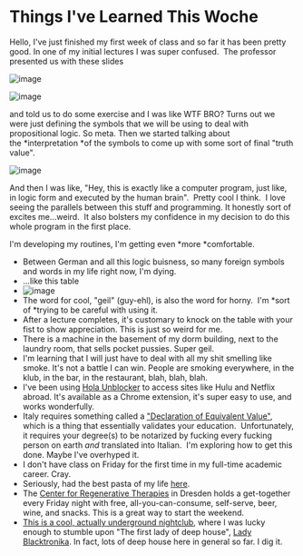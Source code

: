 <!--
slug: things-ive-learned-this-woche
date: Mon Oct 21 2013 05:19:00 GMT-0700 (Pacific Daylight Time)
tags: lady blacktronika, geil, hola unblocker, interpretation, propositional logic, declaration of equivalent value, crtd, pasta
title: Things I've Learned This Woche
id: 64674203145
link: http://blog.mhgbrown.is/post/64674203145/things-ive-learned-this-woche
raw: {"type":"text","blog_name":"mhgbrown-writing","blog":{"name":"mhgbrown-writing","title":"","description":"","url":"http://blog.mhgbrown.is/","uuid":"t:ePEJSJNMnTiNT1c2s-GWmw","updated":1455741575},"id":64674203145,"post_url":"http://blog.mhgbrown.is/post/64674203145/things-ive-learned-this-woche","slug":"things-ive-learned-this-woche","date":"2013-10-21 12:19:00 GMT","timestamp":1382357940,"state":"published","format":"html","reblog_key":"INZ5i0UW","tags":["lady blacktronika","geil","hola unblocker","interpretation","propositional logic","declaration of equivalent value","crtd","pasta"],"short_url":"https://tmblr.co/ZYX4lqyEuWO9","summary":"Things I've Learned This Woche","is_blocks_post_format":false,"recommended_source":null,"recommended_color":null,"note_count":2,"title":"Things I've Learned This Woche","body":"<p>Hello, I&rsquo;ve just finished my first week of class and so far it has been pretty good. In one of my initial lectures I was super confused.  The professor presented us with these slides</p>\n<p><img alt=\"image\" src=\"https://66.media.tumblr.com/02edd77cbe046dbd2a8f0960f77b505f/tumblr_inline_mv0psjv5VQ1rctsd6.png\"/></p>\n<p><img alt=\"image\" src=\"https://66.media.tumblr.com/9ca4ade2da93880716e341deac0d838a/tumblr_inline_mv0pssdxtY1rctsd6.png\"/></p>\n\n<p>and told us to do some exercise and I was like WTF BRO? Turns out we were just defining the symbols that we will be using to deal with propositional logic. So meta. Then we started talking about the <em>interpretation </em>of the symbols to come up with some sort of final &ldquo;truth value&rdquo;.  </p>\n<p><img alt=\"image\" src=\"https://66.media.tumblr.com/b50d09f413366eb25645c64e099f47aa/tumblr_inline_mv0py7ynZ71rctsd6.png\"/></p>\n<p>And then I was like, &ldquo;Hey, this is exactly like a computer program, just like, in logic form and executed by the human brain&rdquo;.  Pretty cool I think.  I love seeing the parallels between this stuff and programming. It honestly sort of excites me&hellip;weird.  It also bolsters my confidence in my decision to do this whole program in the first place. </p>\n<p>I&rsquo;m developing my routines, I&rsquo;m getting even <em>more </em>comfortable.</p>\n<ul><li>Between German and all this logic buisness, so many foreign symbols and words in my life right now, I&rsquo;m dying.</li>\n<li>&hellip;like this table</li>\n<li><img alt=\"image\" src=\"https://66.media.tumblr.com/d22df7ef9ba346469c5f2dd019be1f30/tumblr_inline_mv0pnf07481rctsd6.png\"/></li>\n<li>The word for cool, &ldquo;geil&rdquo; (guy-ehl), is also the word for horny.  I'm <em>sort of </em>trying to be careful with using it.</li>\n<li>After a lecture completes, it&rsquo;s customary to knock on the table with your fist to show appreciation. This is just so weird for me.</li>\n<li>There is a machine in the basement of my dorm building, next to the laundry room, that sells pocket pussies. Super geil.</li>\n<li>I&rsquo;m learning that I will just have to deal with all my shit smelling like smoke. It&rsquo;s not a battle I can win. People are smoking everywhere, in the klub, in the bar, in the restaurant, blah, blah, blah.  </li>\n<li>I&rsquo;ve been using <a href=\"https://hola.org/\">Hola Unblocker</a> to access sites like Hulu and Netflix abroad. It&rsquo;s available as a Chrome extension, it&rsquo;s super easy to use, and works wonderfully.</li>\n<li>Italy requires something called a <a href=\"http://www.study-in-italy.it/studying/info-07.html\">&ldquo;Declaration of Equivalent Value&rdquo;</a>, which is a thing that essentially validates your education.  Unfortunately, it requires your degree(s) to be notarized by fucking every fucking person on earth <em>and </em>translated into Italian.  I&rsquo;m exploring how to get this done. Maybe I&rsquo;ve overhyped it.</li>\n<li>I don&rsquo;t have class on Friday for the first time in my full-time academic career. Cray.</li>\n<li>Seriously, had the best pasta of my life <a href=\"https://www.google.com/maps/preview#!data=!1m4!1m3!1d3033!2d13.7541004!3d51.0662245!4m29!2m11!1m10!1s0x0%3A0x299e6f5ab7abedd7!3m8!1m3!1d26081603!2d-95.677068!3d37.0625!3m2!1i1024!2i768!4f13.1!5m16!2m15!1m14!1s0x872ba2800ed6ddab%3A0x9cbf3c818ebdaff9!2sSapori+d%60Italia!3m8!1m3!1d26081603!2d-95.677068!3d37.0625!3m2!1i1024!2i768!4f13.1!4m2!3d33.594766!4d-111.713434\">here</a>. </li>\n<li>The <a href=\"http://www.crt-dresden.de/\">Center for Regenerative Therapies</a> in Dresden holds a get-together every Friday night with free, all-you-can-consume, self-serve, beer, wine, and snacks. This is a great way to start the weekend.</li>\n<li><a href=\"http://www.sabotage-dresden.de/\">This is a cool, actually underground nightclub</a>, where I was lucky enough to stumble upon &ldquo;The first lady of deep house&rdquo;, <a href=\"https://soundcloud.com/msladyblacktronika\">Lady Blacktronika</a>. In fact, lots of deep house here in general so far. I dig it.</li>\n</ul>","reblog":{"comment":"<p><p>Hello, I’ve just finished my first week of class and so far it has been pretty good. In one of my initial lectures I was super confused.  The professor presented us with these slides</p>\n<p><img alt=\"image\" src=\"https://66.media.tumblr.com/02edd77cbe046dbd2a8f0960f77b505f/tumblr_inline_mv0psjv5VQ1rctsd6.png\"></p>\n<p><img alt=\"image\" src=\"https://66.media.tumblr.com/9ca4ade2da93880716e341deac0d838a/tumblr_inline_mv0pssdxtY1rctsd6.png\"></p>\n\n<p>and told us to do some exercise and I was like WTF BRO? Turns out we were just defining the symbols that we will be using to deal with propositional logic. So meta. Then we started talking about the <em>interpretation </em>of the symbols to come up with some sort of final “truth value”.  </p>\n<p><img alt=\"image\" src=\"https://66.media.tumblr.com/b50d09f413366eb25645c64e099f47aa/tumblr_inline_mv0py7ynZ71rctsd6.png\"></p>\n<p>And then I was like, “Hey, this is exactly like a computer program, just like, in logic form and executed by the human brain”.  Pretty cool I think.  I love seeing the parallels between this stuff and programming. It honestly sort of excites me…weird.  It also bolsters my confidence in my decision to do this whole program in the first place. </p>\n<p>I’m developing my routines, I’m getting even <em>more </em>comfortable.</p>\n<ul><li>Between German and all this logic buisness, so many foreign symbols and words in my life right now, I’m dying.</li>\n<li>…like this table</li>\n<li><img alt=\"image\" src=\"https://66.media.tumblr.com/d22df7ef9ba346469c5f2dd019be1f30/tumblr_inline_mv0pnf07481rctsd6.png\"></li>\n<li>The word for cool, “geil” (guy-ehl), is also the word for horny.  I'm <em>sort of </em>trying to be careful with using it.</li>\n<li>After a lecture completes, it’s customary to knock on the table with your fist to show appreciation. This is just so weird for me.</li>\n<li>There is a machine in the basement of my dorm building, next to the laundry room, that sells pocket pussies. Super geil.</li>\n<li>I’m learning that I will just have to deal with all my shit smelling like smoke. It’s not a battle I can win. People are smoking everywhere, in the klub, in the bar, in the restaurant, blah, blah, blah.  </li>\n<li>I’ve been using <a href=\"https://hola.org/\">Hola Unblocker</a> to access sites like Hulu and Netflix abroad. It’s available as a Chrome extension, it’s super easy to use, and works wonderfully.</li>\n<li>Italy requires something called a <a href=\"http://www.study-in-italy.it/studying/info-07.html\">“Declaration of Equivalent Value”</a>, which is a thing that essentially validates your education.  Unfortunately, it requires your degree(s) to be notarized by fucking every fucking person on earth <em>and </em>translated into Italian.  I’m exploring how to get this done. Maybe I’ve overhyped it.</li>\n<li>I don’t have class on Friday for the first time in my full-time academic career. Cray.</li>\n<li>Seriously, had the best pasta of my life <a href=\"https://www.google.com/maps/preview#!data=!1m4!1m3!1d3033!2d13.7541004!3d51.0662245!4m29!2m11!1m10!1s0x0%3A0x299e6f5ab7abedd7!3m8!1m3!1d26081603!2d-95.677068!3d37.0625!3m2!1i1024!2i768!4f13.1!5m16!2m15!1m14!1s0x872ba2800ed6ddab%3A0x9cbf3c818ebdaff9!2sSapori+d%60Italia!3m8!1m3!1d26081603!2d-95.677068!3d37.0625!3m2!1i1024!2i768!4f13.1!4m2!3d33.594766!4d-111.713434\">here</a>. </li>\n<li>The <a href=\"http://www.crt-dresden.de/\">Center for Regenerative Therapies</a> in Dresden holds a get-together every Friday night with free, all-you-can-consume, self-serve, beer, wine, and snacks. This is a great way to start the weekend.</li>\n<li><a href=\"http://www.sabotage-dresden.de/\">This is a cool, actually underground nightclub</a>, where I was lucky enough to stumble upon “The first lady of deep house”, <a href=\"https://soundcloud.com/msladyblacktronika\">Lady Blacktronika</a>. In fact, lots of deep house here in general so far. I dig it.</li>\n</ul></p>","tree_html":""},"trail":[{"blog":{"name":"mhgbrown-writing","active":true,"theme":{"header_full_width":2448,"header_full_height":3264,"header_focus_width":2048,"header_focus_height":1152,"avatar_shape":"circle","background_color":"#FAFAFA","body_font":"Helvetica Neue","header_bounds":"997,2351,2266,96","header_image":"https://static.tumblr.com/4b23ec7fb988076e81306480748de0b1/aqgwfuh/OUkncja1l/tumblr_static_5q6zyxvvxkco0k440g4kokosg.jpg","header_image_focused":"https://static.tumblr.com/4b23ec7fb988076e81306480748de0b1/aqgwfuh/SPuncja1u/tumblr_static_tumblr_static_5q6zyxvvxkco0k440g4kokosg_focused_v3.jpg","header_image_scaled":"https://static.tumblr.com/4b23ec7fb988076e81306480748de0b1/aqgwfuh/OUkncja1l/tumblr_static_5q6zyxvvxkco0k440g4kokosg_2048_v2.jpg","header_stretch":true,"link_color":"#529ECC","show_avatar":true,"show_description":true,"show_header_image":true,"show_title":true,"title_color":"#444444","title_font":"Gibson","title_font_weight":"bold"},"share_likes":false,"share_following":false,"can_be_followed":true},"post":{"id":"64674203145"},"content_raw":"<p><p>Hello, I’ve just finished my first week of class and so far it has been pretty good. In one of my initial lectures I was super confused.  The professor presented us with these slides</p>\n<p><img alt=\"image\" src=\"https://66.media.tumblr.com/02edd77cbe046dbd2a8f0960f77b505f/tumblr_inline_mv0psjv5VQ1rctsd6.png\"></p>\n<p><img alt=\"image\" src=\"https://66.media.tumblr.com/9ca4ade2da93880716e341deac0d838a/tumblr_inline_mv0pssdxtY1rctsd6.png\"></p>\n\n<p>and told us to do some exercise and I was like WTF BRO? Turns out we were just defining the symbols that we will be using to deal with propositional logic. So meta. Then we started talking about the <em>interpretation </em>of the symbols to come up with some sort of final “truth value”.  </p>\n<p><img alt=\"image\" src=\"https://66.media.tumblr.com/b50d09f413366eb25645c64e099f47aa/tumblr_inline_mv0py7ynZ71rctsd6.png\"></p>\n<p>And then I was like, “Hey, this is exactly like a computer program, just like, in logic form and executed by the human brain”.  Pretty cool I think.  I love seeing the parallels between this stuff and programming. It honestly sort of excites me…weird.  It also bolsters my confidence in my decision to do this whole program in the first place. </p>\n<p>I’m developing my routines, I’m getting even <em>more </em>comfortable.</p>\n<ul><li>Between German and all this logic buisness, so many foreign symbols and words in my life right now, I’m dying.</li>\n<li>…like this table</li>\n<li><img alt=\"image\" src=\"https://66.media.tumblr.com/d22df7ef9ba346469c5f2dd019be1f30/tumblr_inline_mv0pnf07481rctsd6.png\"></li>\n<li>The word for cool, “geil” (guy-ehl), is also the word for horny.  I'm <em>sort of </em>trying to be careful with using it.</li>\n<li>After a lecture completes, it’s customary to knock on the table with your fist to show appreciation. This is just so weird for me.</li>\n<li>There is a machine in the basement of my dorm building, next to the laundry room, that sells pocket pussies. Super geil.</li>\n<li>I’m learning that I will just have to deal with all my shit smelling like smoke. It’s not a battle I can win. People are smoking everywhere, in the klub, in the bar, in the restaurant, blah, blah, blah.  </li>\n<li>I’ve been using <a href=\"https://hola.org/\">Hola Unblocker</a> to access sites like Hulu and Netflix abroad. It’s available as a Chrome extension, it’s super easy to use, and works wonderfully.</li>\n<li>Italy requires something called a <a href=\"http://www.study-in-italy.it/studying/info-07.html\">“Declaration of Equivalent Value”</a>, which is a thing that essentially validates your education.  Unfortunately, it requires your degree(s) to be notarized by fucking every fucking person on earth <em>and </em>translated into Italian.  I’m exploring how to get this done. Maybe I’ve overhyped it.</li>\n<li>I don’t have class on Friday for the first time in my full-time academic career. Cray.</li>\n<li>Seriously, had the best pasta of my life <a href=\"https://www.google.com/maps/preview#!data=!1m4!1m3!1d3033!2d13.7541004!3d51.0662245!4m29!2m11!1m10!1s0x0%3A0x299e6f5ab7abedd7!3m8!1m3!1d26081603!2d-95.677068!3d37.0625!3m2!1i1024!2i768!4f13.1!5m16!2m15!1m14!1s0x872ba2800ed6ddab%3A0x9cbf3c818ebdaff9!2sSapori+d%60Italia!3m8!1m3!1d26081603!2d-95.677068!3d37.0625!3m2!1i1024!2i768!4f13.1!4m2!3d33.594766!4d-111.713434\">here</a>. </li>\n<li>The <a href=\"http://www.crt-dresden.de/\">Center for Regenerative Therapies</a> in Dresden holds a get-together every Friday night with free, all-you-can-consume, self-serve, beer, wine, and snacks. This is a great way to start the weekend.</li>\n<li><a href=\"http://www.sabotage-dresden.de/\">This is a cool, actually underground nightclub</a>, where I was lucky enough to stumble upon “The first lady of deep house”, <a href=\"https://soundcloud.com/msladyblacktronika\">Lady Blacktronika</a>. In fact, lots of deep house here in general so far. I dig it.</li>\n</ul></p>","content":"<p><p>Hello, I&rsquo;ve just finished my first week of class and so far it has been pretty good. In one of my initial lectures I was super confused. &nbsp;The professor presented us with these slides</p>\n<p><img src=\"https://66.media.tumblr.com/02edd77cbe046dbd2a8f0960f77b505f/tumblr_inline_mv0psjv5VQ1rctsd6.png\" class=\"toggle_inline_image inline_image constrained_image\"/></p>\n<p><img src=\"https://66.media.tumblr.com/9ca4ade2da93880716e341deac0d838a/tumblr_inline_mv0pssdxtY1rctsd6.png\" class=\"toggle_inline_image inline_image constrained_image\"/></p>\n\n<p>and told us to do some exercise and I was like WTF BRO? Turns out we were just defining the symbols that we will be using to deal with propositional logic. So meta. Then we started talking about the&nbsp;<em>interpretation&nbsp;</em>of the symbols to come up with some sort of final &ldquo;truth value&rdquo;. &nbsp;</p>\n<p><img src=\"https://66.media.tumblr.com/b50d09f413366eb25645c64e099f47aa/tumblr_inline_mv0py7ynZ71rctsd6.png\" class=\"toggle_inline_image inline_image constrained_image\"/></p>\n<p>And then I was like, &ldquo;Hey, this is exactly like a computer program, just like, in logic form and executed by the human brain&rdquo;. &nbsp;Pretty cool I think. &nbsp;I love seeing the parallels between this stuff and programming. It honestly sort of excites me&hellip;weird. &nbsp;It also bolsters my confidence in my decision to do this whole program in the first place.&nbsp;</p>\n<p>I&rsquo;m developing my routines, I&rsquo;m getting even&nbsp;<em>more&nbsp;</em>comfortable.</p>\n<ul><li>Between German and all this logic buisness, so many foreign symbols and words in my life right now, I&rsquo;m dying.</li>\n<li>&hellip;like this table</li>\n<li><p><img src=\"https://66.media.tumblr.com/d22df7ef9ba346469c5f2dd019be1f30/tumblr_inline_mv0pnf07481rctsd6.png\" class=\"toggle_inline_image inline_image constrained_image\"/></p></li>\n<li>The word for cool, &ldquo;geil&rdquo; (guy-ehl), is also the word for horny. &nbsp;I'm&nbsp;<em>sort of&nbsp;</em>trying to be careful with using it.</li>\n<li>After a lecture completes, it&rsquo;s customary to knock on the table with your fist to show appreciation. This is just so weird for me.</li>\n<li>There is a machine in the basement of my dorm building, next to the laundry room, that sells pocket pussies. Super geil.</li>\n<li>I&rsquo;m learning that I will just have to deal with all my shit smelling like smoke. It&rsquo;s not a battle I can win. People are smoking everywhere, in the klub, in the bar, in the restaurant, blah, blah, blah. &nbsp;</li>\n<li>I&rsquo;ve been using <a href=\"https://hola.org/\">Hola Unblocker</a> to access sites like Hulu and Netflix abroad. It&rsquo;s available as a Chrome extension, it&rsquo;s super easy to use, and works wonderfully.</li>\n<li>Italy requires something called a <a href=\"http://www.study-in-italy.it/studying/info-07.html\">&ldquo;Declaration of Equivalent Value&rdquo;</a>, which is a thing that essentially validates your education. &nbsp;Unfortunately, it requires your degree(s) to be notarized by fucking every fucking person on earth <em>and </em>translated into Italian. &nbsp;I&rsquo;m exploring how to get this done. Maybe I&rsquo;ve overhyped it.</li>\n<li>I don&rsquo;t have class on Friday for the first time in my full-time academic career. Cray.</li>\n<li>Seriously, had the best pasta of my life <a href=\"https://www.google.com/maps/preview#!data=!1m4!1m3!1d3033!2d13.7541004!3d51.0662245!4m29!2m11!1m10!1s0x0%3A0x299e6f5ab7abedd7!3m8!1m3!1d26081603!2d-95.677068!3d37.0625!3m2!1i1024!2i768!4f13.1!5m16!2m15!1m14!1s0x872ba2800ed6ddab%3A0x9cbf3c818ebdaff9!2sSapori+d%60Italia!3m8!1m3!1d26081603!2d-95.677068!3d37.0625!3m2!1i1024!2i768!4f13.1!4m2!3d33.594766!4d-111.713434\">here</a>.&nbsp;</li>\n<li>The <a href=\"http://www.crt-dresden.de/\">Center for Regenerative Therapies</a> in Dresden holds a get-together every Friday night with free, all-you-can-consume, self-serve, beer, wine, and snacks. This is a great way to start the weekend.</li>\n<li><a href=\"http://www.sabotage-dresden.de/\">This is a cool, actually underground nightclub</a>, where&nbsp;I was lucky enough to stumble upon &ldquo;The first lady of deep house&rdquo;, <a href=\"https://soundcloud.com/msladyblacktronika\">Lady Blacktronika</a>. In fact, lots of deep house here in general so far. I dig it.</li>\n</ul></p>","is_current_item":true,"is_root_item":true}],"can_like":false,"can_reblog":false,"can_send_in_message":true,"can_reply":false,"display_avatar":true}
publish: 2013-10-021
-->


Things I've Learned This Woche
==============================

Hello, I've just finished my first week of class and so far it has been
pretty good. In one of my initial lectures I was super confused.  The
professor presented us with these slides

![image](https://66.media.tumblr.com/02edd77cbe046dbd2a8f0960f77b505f/tumblr_inline_mv0psjv5VQ1rctsd6.png)

![image](https://66.media.tumblr.com/9ca4ade2da93880716e341deac0d838a/tumblr_inline_mv0pssdxtY1rctsd6.png)

and told us to do some exercise and I was like WTF BRO? Turns out we
were just defining the symbols that we will be using to deal with
propositional logic. So meta. Then we started talking about
the *interpretation *of the symbols to come up with some sort of final
"truth value".  

![image](https://66.media.tumblr.com/b50d09f413366eb25645c64e099f47aa/tumblr_inline_mv0py7ynZ71rctsd6.png)

And then I was like, "Hey, this is exactly like a computer program, just
like, in logic form and executed by the human brain".  Pretty cool I
think.  I love seeing the parallels between this stuff and programming.
It honestly sort of excites me...weird.  It also bolsters my confidence
in my decision to do this whole program in the first place. 

I'm developing my routines, I'm getting even *more *comfortable.

-   Between German and all this logic buisness, so many foreign symbols
    and words in my life right now, I'm dying.
-   ...like this table
-   ![image](https://66.media.tumblr.com/d22df7ef9ba346469c5f2dd019be1f30/tumblr_inline_mv0pnf07481rctsd6.png)
-   The word for cool, "geil" (guy-ehl), is also the word for horny.
     I\'m *sort of *trying to be careful with using it.
-   After a lecture completes, it's customary to knock on the table with
    your fist to show appreciation. This is just so weird for me.
-   There is a machine in the basement of my dorm building, next to the
    laundry room, that sells pocket pussies. Super geil.
-   I'm learning that I will just have to deal with all my shit smelling
    like smoke. It's not a battle I can win. People are smoking
    everywhere, in the klub, in the bar, in the restaurant, blah, blah,
    blah.  
-   I've been using [Hola Unblocker](https://hola.org/) to access sites
    like Hulu and Netflix abroad. It's available as a Chrome extension,
    it's super easy to use, and works wonderfully.
-   Italy requires something called a ["Declaration of Equivalent
    Value"](http://www.study-in-italy.it/studying/info-07.html), which
    is a thing that essentially validates your education.
     Unfortunately, it requires your degree(s) to be notarized by
    fucking every fucking person on earth *and* translated into Italian.
     I'm exploring how to get this done. Maybe I've overhyped it.
-   I don't have class on Friday for the first time in my full-time
    academic career. Cray.
-   Seriously, had the best pasta of my life
    [here](https://www.google.com/maps/preview#!data=!1m4!1m3!1d3033!2d13.7541004!3d51.0662245!4m29!2m11!1m10!1s0x0%3A0x299e6f5ab7abedd7!3m8!1m3!1d26081603!2d-95.677068!3d37.0625!3m2!1i1024!2i768!4f13.1!5m16!2m15!1m14!1s0x872ba2800ed6ddab%3A0x9cbf3c818ebdaff9!2sSapori+d%60Italia!3m8!1m3!1d26081603!2d-95.677068!3d37.0625!3m2!1i1024!2i768!4f13.1!4m2!3d33.594766!4d-111.713434). 
-   The [Center for Regenerative Therapies](http://www.crt-dresden.de/)
    in Dresden holds a get-together every Friday night with free,
    all-you-can-consume, self-serve, beer, wine, and snacks. This is a
    great way to start the weekend.
-   [This is a cool, actually underground
    nightclub](http://www.sabotage-dresden.de/), where I was lucky
    enough to stumble upon "The first lady of deep house", [Lady
    Blacktronika](https://soundcloud.com/msladyblacktronika). In fact,
    lots of deep house here in general so far. I dig it.

